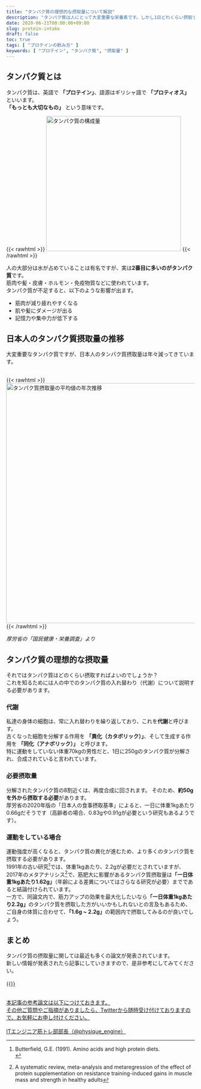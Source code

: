 ```yaml
---
title: "タンパク質の理想的な摂取量について解説"
description: "タンパク質は人にとって大変重要な栄養素です。しかし1日どれくらい摂取すればいいのかについては色々な議論があります。今回はそんなプロテインの摂取量について解説します。"
date: 2020-06-21T00:00:00+09:00
slug: protein-intake
draft: false
toc: true
tags: [ "プロテインの飲み方" ]
keywords: [ "プロテイン", "タンパク質", "摂取量" ]
---
```


## タンパク質とは

タンパク質は、英語で **「プロテイン」**、語源はギリシャ語で **「プロティオス」** といいます。  
**「もっとも大切なもの」** という意味です。  

{{< rawhtml >}}
<img width="360px" src="/images/protein_content.png" alt="タンパク質の構成量" />
{{< /rawhtml >}}

人の大部分は水が占めていることは有名ですが、実は**2番目に多いのがタンパク質**です。  
筋肉や髪・皮膚・ホルモン・免疫物質などに使われています。  
タンパク質が不足すると、以下のような影響が出ます。  

- 筋肉が減り疲れやすくなる
- 肌や髪にダメージが出る
- 記憶力や集中力が低下する

## 日本人のタンパク質摂取量の推移

大変重要なタンパク質ですが、日本人のタンパク質摂取量は年々減ってきています。  
<br>

{{< rawhtml >}}
<img width="640px" src="/images/protein_transitive_graph.png" alt="タンパク質摂取量の平均値の年次推移" />
{{< /rawhtml >}}

*厚労省の「国民健康・栄養調査」より*

## タンパク質の理想的な摂取量

それではタンパク質はどのくらい摂取すればよいのでしょうか？  
これを知るためには人の中でのタンパク質の入れ替わり（代謝）について説明する必要があります。  

### 代謝

私達の身体の細胞は、常に入れ替わりを繰り返しており、これを**代謝**と呼びます。  
古くなった細胞を分解する作用を **「異化（カタボリック）」**、そして生成する作用を **「同化（アナボリック）」** と呼びます。  
特に運動をしていない体重70kgの男性だと、1日に250gのタンパク質が分解され、合成されていると言われています。  

### 必要摂取量

分解されたタンパク質の8割近くは、再度合成に回されます。
そのため、**約50gを外から摂取する必要**があります。  
厚労省の2020年版の「日本人の食事摂取基準」によると、一日に体重1kgあたり0.66gだそうです（高齢者の場合、0.83gや0.91gが必要という研究もあるようです）。  

### 運動をしている場合

運動強度が高くなると、タンパク質の異化が進むため、より多くのタンパク質を摂取する必要があります。  
1991年の古い研究[^1]では、体重1kgあたり、2.2gが必要だとされていますが、2017年のメタアナリシス[^2]で、筋肥大に影響があるタンパク質摂取量は<b>「一日体重1kgあたり1.62g」</b>（年齢による差異についてはさらなる研究が必要）までであると結論付けられています。  
一方で、同論文内で、筋力アップの効果を最大化したいなら<b>「一日体重1kgあたり2.2g」</b>のタンパク質を摂取した方がいいかもしれないとの言及もあるため、ご自身の体質に合わせて、<b>「1.6g ~ 2.2g」</b>の範囲内で摂取してみるのが良いでしょう。  

[^1]: Butterfield, G.E. (1991). Amino acids and high protein diets.<br>
[^2]: A systematic review, meta-analysis and metaregression of the effect of protein supplementation on resistance training-induced gains in muscle mass and strength in healthy adults

## まとめ

タンパク質の摂取量に関しては最近も多くの論文が発表されています。  
新しい情報が発表されたら記事にしていきますので、是非参考にしてみてください。  
<br>
{{<a href="/post/2020-06-14---proteinmap.md">}}  

<br>
本記事の参考論文は以下につけておきます。<br>
その他ご質問やご指摘がありましたら、Twitterから随時受け付けておりますので、お気軽にお申し付けください。<br>
<br>
<a href="https://twitter.com/physique_engine" target="_blank" rel="nofollow">ITエンジニア筋トレ部部長（@physique_engine）</a>

